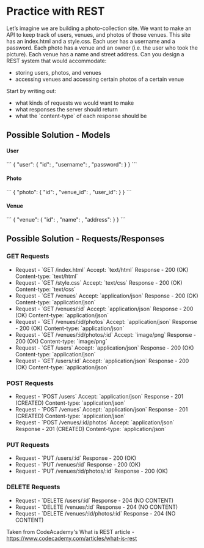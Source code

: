 <h1>Practice with REST</h1>

Let’s imagine we are building a photo-collection site. We want to make an API to keep track of users, venues, and photos of those venues. This site has an index.html and a style.css. Each user has a username and a password. Each photo has a venue and an owner (i.e. the user who took the picture). Each venue has a name and street address. Can you design a REST system that would accommodate:

<ul>
<li>storing users, photos, and venues</li>
<li>accessing venues and accessing certain photos of a certain venue</li>
</ul>

Start by writing out:

<ul>
<li>what kinds of requests we would want to make</li>
<li>what responses the server should return</li>
<li>what the `content-type` of each response should be</li>
</ul>

<h2>Possible Solution - Models</h2>

<h4>User</h4>
```
{
  "user": {
    "id": <Integer>,
    "username": <String>,
    "password":  <String>
  }
}
```

<h4>Photo</h4>
```
{
"photo": {
"id": <Integer>,
"venue_id": <Integer>,
"user_id": <Integer>
}
}
```

<h4>Venue</h4>
```
{
"venue": {
"id": <Integer>,
"name": <String>,
"address": <String>
}
}
```

<h2>Possible Solution - Requests/Responses</h2>

<h3>GET Requests</h3>

<ul>
<li>Request - `GET /index.html`  Accept: `text/html` Response - 200 (OK) Content-type: `text/html`</li>
<li>Request - `GET /style.css` Accept: `text/css` Response - 200 (OK) Content-type: `text/css`</li>
<li>Request - `GET /venues` Accept: `application/json` Response - 200 (OK) Content-type: `application/json`</li>
<li>Request - `GET /venues/:id` Accept: `application/json` Response - 200 (OK) Content-type: `application/json`</li>
<li>Request - `GET /venues/:id/photos` Accept: `application/json` Response - 200 (OK) Content-type: `application/json` </li>
<li>Request - `GET /venues/:id/photos/:id` Accept: `image/png` Response - 200 (OK) Content-type: `image/png` </li>
<li>Request - `GET /users` Accept: `application/json` Response - 200 (OK) Content-type: `application/json`</li>
<li>Request - `GET /users/:id` Accept: `application/json` Response - 200 (OK) Content-type: `application/json`</li>
</ul>

<h3>POST Requests</h3>

<ul>
<li>Request - `POST /users` Accept: `application/json` Response - 201 (CREATED) Content-type: `application/json`</li>
<li>Request - `POST /venues` Accept: `application/json` Response - 201 (CREATED) Content-type: `application/json`</li>
<li>Request - `POST /venues/:id/photos` Accept: `application/json` Response - 201 (CREATED) Content-type: `application/json` </li>
</ul>

<h3>PUT Requests</h3>

<ul>
<li>Request - `PUT /users/:id` Response - 200 (OK)</li>
<li>Request - `PUT /venues/:id` Response - 200 (OK)</li>
<li>Request - `PUT /venues/:id/photos/:id` Response - 200 (OK)</li>
</ul>

<h3>DELETE Requests</h3>

<ul>
<li>Request - `DELETE /users/:id` Response - 204 (NO CONTENT)</li>
<li>Request - `DELETE /venues/:id` Response - 204 (NO CONTENT)</li>
<li>Request - `DELETE /venues/:id/photos/:id` Response - 204 (NO CONTENT)</li>
</ul>

Taken from CodeAcademy's What is REST article - https://www.codecademy.com/articles/what-is-rest
